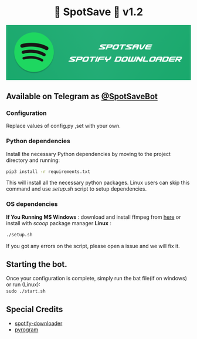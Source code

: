 <h1 align="center"><b>🎸 SpotSave 🎵 v1.2</b></h1>

![Banner](image.png)
## Available on Telegram as [@SpotSaveBot](https://t.me/spotsavebot)
### Configuration
Replace values of config.py ,set with your own.
### Python dependencies
Install the necessary Python dependencies by moving to the project directory and running:
```bash
pip3 install -r requirements.txt
```
This will install all the necessary python packages.
Linux users can skip this command and use _setup.sh_ script to setup dependencies.
### OS dependencies
**If You Running MS Windows** : download and install ffmpeg from [here](https://www.ffmpeg.org/download.html#build-windows) or install with _scoop_ package manager
**Linux** : 
```bash 
./setup.sh 
```
If you got any errors on the script, please open a issue and we will fix it.
## Starting the bot.
Once your configuration is complete, simply run the bat file(if on windows) or run (Linux): \
```sudo ./start.sh```
## Special Credits

- [spotify-downloader](https://github.com/spotDL/spotify-downloader)
- [pyrogram](https://github.com/pyrogram/pyrogram)
